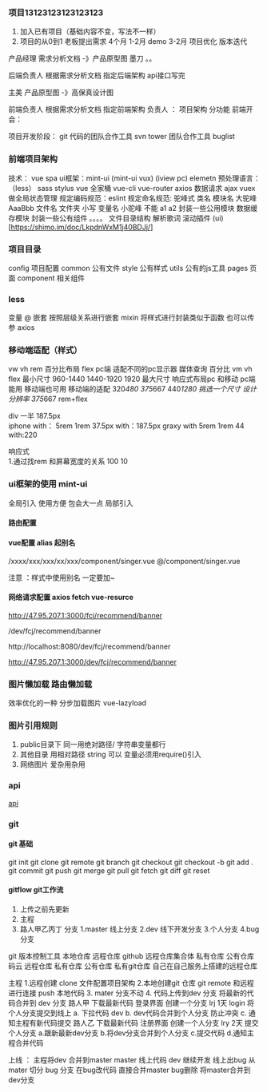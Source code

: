 ### 项目13123123123123123
1. 加入已有项目（基础内容不变，写法不一样） 
2. 项目的从0到1
  老板提出需求  4个月  1-2月 demo 3-2月 项目优化 版本迭代

  产品经理  需求分析文档  -》产品原型图 墨刀 。。

  后端负责人  根据需求分析文档 指定后端架构 
  api接口写完

  主美  产品原型图  -》高保真设计图

  前端负责人  根据需求分析文档 指定前端架构
  负责人 ： 项目架构 分功能
  前端开会： 
  
  项目开发阶段：
  git 代码的团队合作工具  svn
  tower  团队合作工具 buglist

  ### 前端项目架构

  技术： vue spa 
  ui框架：mint-ui  (mint-ui   vux)  (iview pc) elemetn
  预处理语言：（less） sass stylus
  vue 全家桶
  vue-cli
  vue-router
  axios 数据请求 ajax
  vuex 做全局状态管理
  规定编码规范：eslint
  规定命名规范: 驼峰式  类名 模块名 大驼峰 AaaBbb  文件名 文件夹 小写  变量名 小驼峰 不能 a1 a2 
  封装一些公用模块  数据缓存模块
  封装一些公有组件  。。。。
  文件目录结构
  解析歌词
  滚动插件
  (ui)[https://shimo.im/doc/LkpdnWxM1j40BDJj/]

  ### 项目目录
  config 项目配置
  common 公有文件
     style 公有样式
     utils 公有的js工具
  pages  页面
  component  相关组件
  ### less
  变量 @
  嵌套 按照层级关系进行嵌套
  mixin 将样式进行封装类似于函数 也可以传参
  axios
  ### 移动端适配（样式）
  vw  vh  rem
  百分比布局
  flex
  pc端  适配不同的pc显示器 媒体查询 百分比 vm vh flex
  最小尺寸 960-1440  1440-1920  1920   最大尺寸
  响应式布局pc 和移动
  pc端能用 移动端也可用
  移动端的适配
  320*480        375*667  440*1280
  挑选一个尺寸 设计分辨率 375*667
rem+flex

  div  一半  187.5px   
  iphone  with： 5rem         1rem 37.5px  with：187.5px
  graxy   with 5rem          1rem  44     with:220

  响应式  
  1.通过找rem 和屏幕宽度的关系  100  10

  ### ui框架的使用  mint-ui
  全局引入 使用方便 包会大一点
  局部引入

#### 路由配置
   
#### vue配置  alias 起别名
/xxxx/xxx/xxx/xx/xxx/component/singer.vue
@/component/singer.vue

注意 ：样式中使用别名 一定要加~

#### 网络请求配置 axios  fetch vue-resurce

http://47.95.207.1:3000/fcj/recommend/banner

/dev/fcj/recommend/banner

http://localhost:8080/dev/fcj/recommend/banner

http://47.95.207.1:3000/dev/fcj/recommend/banner

### 图片懒加载  路由懒加载
效率优化的一种  分步加载图片 vue-lazyload

### 图片引用规则
1. public目录下 同一用绝对路径/  字符串变量都行
2. 其他目录    用相对路径  string 可以 变量必须用require()引入
3. 网络图片  爱杂用杂用

### api 
[api](http://47.95.207.1:3000/apidoc/)

### git
#### git 基础 
git init
git clone
git remote
git branch
git checkout
git checkout -b
git add  .
git  commit 
git push
git  merge
git pull
git fetch
git diff
git reset
<!-- git resolve -->
#### gitflow  git工作流
1. 上传之前先更新
1. 主程
2. 路人甲乙丙丁
分支
1.master   线上分支
2.dev      线下开发分支
3.个人分支
4.bug分支

git  版本控制工具  本地仓库  远程仓库
github  远程仓库集合体 私有仓库  公有仓库
码云     远程仓库 私有仓库  公有仓库
私有git仓库  自己在自己服务上搭建的远程仓库

主程 
1.远程创建 clone  文件配置项目架构
2.本地创建git 仓库  git remote 和远程进行连接 push 本地代码
3. mater 分支不动
4. 代码上传到dev 分支
将最新的代码合并到 dev 分支
路人甲
下载最新代码
登录界面
创建一个分支 lrj 
1天 login 将个人分支提交到线上 
 a. 下拉代码 dev
 b.  dev代码合并到个人分支   防止冲突
 c. 通知主程有新代码提交
路人乙
下载最新代码
注册界面
创建一个人分支  lry
2天 
提交个人分支
a.跟新最新dev分支
b.将dev分支合并到个人分支
c.提交代码
d.通知主程合并代码

上线  ：
主程将dev 合并到master
master 线上代码
dev 继续开发
线上出bug
从mater 切分 bug 分支
在bug改代码
直接合并master bug删除
将master合并到dev分支
